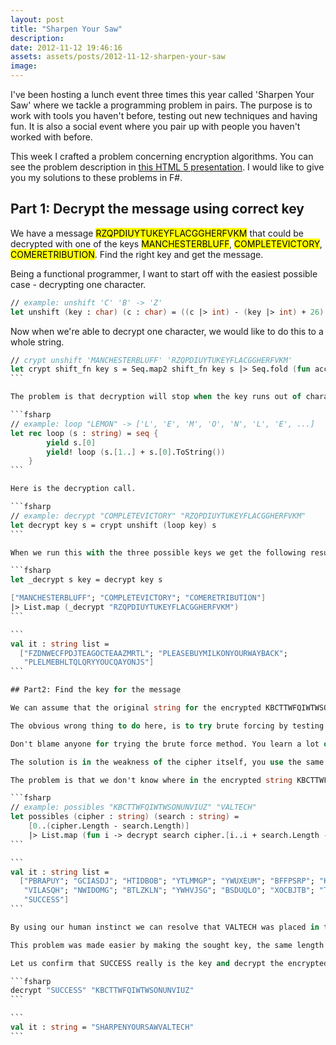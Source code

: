 ```yaml
---
layout: post
title: "Sharpen Your Saw"
description:
date: 2012-11-12 19:46:16
assets: assets/posts/2012-11-12-sharpen-your-saw
image: 
---
```


I've been hosting a lunch event three times this year called 'Sharpen Your Saw' where we tackle a programming problem in pairs. The purpose is to work with tools you haven't before, testing out new techniques and having fun. It is also a social event where you pair up with people you haven't worked with before.

This week I crafted a problem concerning encryption algorithms. You can see the problem description in [this HTML 5 presentation](http://sys3.litemedia.se). I would like to give you my solutions to these problems in F#.

## Part 1: Decrypt the message using correct key

We have a message <mark>RZQPDIUYTUKEYFLACGGHERFVKM</mark> that could be decrypted with one of the keys <mark>MANCHESTERBLUFF</mark>, <mark>COMPLETEVICTORY</mark>, <mark>COMERETRIBUTION</mark>. Find the right key and get the message.

Being a functional programmer, I want to start off with the easiest possible case - decrypting one character.

```fsharp
// example: unshift 'C' 'B' -> 'Z'
let unshift (key : char) (c : char) = ((c |> int) - (key |> int) + 26) % 26 + 65 |> char
```

Now when we're able to decrypt one character, we would like to do this to a whole string.

````fsharp
// crypt unshift 'MANCHESTERBLUFF' 'RZQPDIUYTUKEYFLACGGHERFVKM'
let crypt shift_fn key s = Seq.map2 shift_fn key s |> Seq.fold (fun acc c -> acc + c.ToString()) System.String.Empty
```

The problem is that decryption will stop when the key runs out of characters. We need to make sure that the key will be repeating.

```fsharp
// example: loop "LEMON" -> ['L', 'E', 'M', 'O', 'N', 'L', 'E', ...]
let rec loop (s : string) = seq {
        yield s.[0]
        yield! loop (s.[1..] + s.[0].ToString())
    }
```

Here is the decryption call.

```fsharp
// example: decrypt "COMPLETEVICTORY" "RZQPDIUYTUKEYFLACGGHERFVKM"
let decrypt key s = crypt unshift (loop key) s
```

When we run this with the three possible keys we get the following result.

```fsharp
let _decrypt s key = decrypt key s

["MANCHESTERBLUFF"; "COMPLETEVICTORY"; "COMERETRIBUTION"]
|> List.map (_decrypt "RZQPDIUYTUKEYFLACGGHERFVKM")
```

```
val it : string list =
  ["FZDNWECFPDJTEAGOCTEAAZMRTL"; "PLEASEBUYMILKONYOURWAYBACK";
   "PLELMEBHLTQLQRYYOUCQAYONJS"]
```

## Part2: Find the key for the message

We can assume that the original string for the encrypted KBCTTWFQIWTWSONUNVIUZ contains the word VALTECH. Find the key that encrypted the string.

The obvious wrong thing to do here, is to try brute forcing by testing all possible combinations of A-Z until you find the key. So, I did this and hit a wall when I reached keys of 6 characters. That means 26 * 26 * 26 * 26 * 26 * 26 combinations, about 309 million; and that wouldn't even be enough to find this key.

Don't blame anyone for trying the brute force method. You learn a lot of things by doing it the wrong way.

The solution is in the weakness of the cipher itself, you use the same key to encrypt as decrypt. You have x, y and z of the equation and if you got y and z, you can easily get x (our key in this case).

The problem is that we don't know where in the encrypted string KBCTTWFQIWTWSONUNVIUZ the word VALTECH exists, so we have to solve the equation for every possible index in the encrypted string. It's only 15 places, a lot fewer than 309 million.

```fsharp
// example: possibles "KBCTTWFQIWTWSONUNVIUZ" "VALTECH"
let possibles (cipher : string) (search : string) = 
    [0..(cipher.Length - search.Length)] 
    |> List.map (fun i -> decrypt search cipher.[i..i + search.Length - 1])
```

```
val it : string list =
  ["PBRAPUY"; "GCIASDJ"; "HTIDBOB"; "YTLMMGP"; "YWUXEUM"; "BFFPSRP"; "KQXDPUL";
   "VILASQH"; "NWIDOMG"; "BTLZKLN"; "YWHVJSG"; "BSDUQLO"; "XOCBJTB"; "TNJURGN";
   "SUCCESS"]
```

By using our human instinct we can resolve that VALTECH was placed in the last index, and the key was incidently the same length (7) as the word we were looking for. The key is therefor SUCCESS. This would be hard for a machine to know, but easy for us humans.

This problem was made easier by making the sought key, the same length as the word we're looking for, and the whole string dividable by the length of both.

Let us confirm that SUCCESS really is the key and decrypt the encrypted string.

```fsharp
decrypt "SUCCESS" "KBCTTWFQIWTWSONUNVIUZ"
```

```
val it : string = "SHARPENYOURSAWVALTECH"
```
